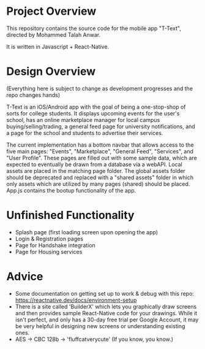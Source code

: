 # Project Overview

This repository contains the source code for the mobile app "T-Text", directed by Mohammed Talah Anwar. 

It is written in Javascript + React-Native.


# Design Overview
(Everything here is subject to change as development progresses and the repo changes hands)

T-Text is an iOS/Android app with the goal of being a one-stop-shop of sorts for college students. It displays upcoming events for the user's school, has an online marketplace manager for local campus buying/selling/trading, a general feed page for university notifications, and a page for the school and students to advertise their services. 

The current implementation has a bottom navbar that allows access to the five main pages: "Events", "Marketplace", "General Feed", "Services", and "User Profile". These pages are filled out with some sample data, which are expected to eventually be drawn from a database via a webAPI. 
Local assets are placed in the matching page folder. The global assets folder should be deprecated and replaced with a "shared assets" folder in which only assets which are utilized by many pages (shared) should be placed. 
App.js contains the bootup functionality of the app.


# Unfinished Functionality
- Splash page (first loading screen upon opening the app)
- Login & Registration pages
- Page for Handshake integration 
- Page for Housing services


# Advice
- Some documentation on getting set up to work & debug with this repo: https://reactnative.dev/docs/environment-setup
- There is a site called 'BuilderX' which lets you graphically draw screens and then provides sample React-Native code for your drawings. While it isn't perfect, and only has a 30-day free trial per Google Account, it may be very helpful in designing new screens or understanding existing ones.
- AES -> CBC 128b -> 'fluffcatverycute' (If you know, you know.)
